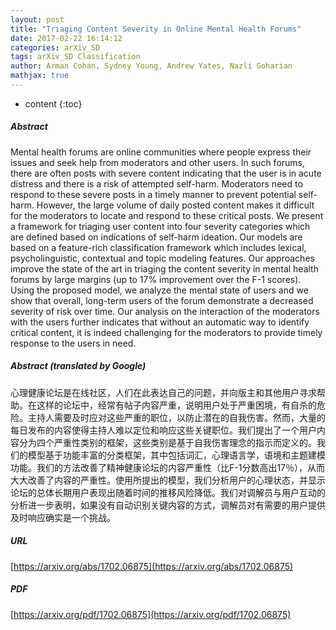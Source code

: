 ```yaml
---
layout: post
title: "Triaging Content Severity in Online Mental Health Forums"
date: 2017-02-22 16:14:12
categories: arXiv_SD
tags: arXiv_SD Classification
author: Arman Cohan, Sydney Young, Andrew Yates, Nazli Goharian
mathjax: true
---
```


* content
{:toc}

##### Abstract
Mental health forums are online communities where people express their issues and seek help from moderators and other users. In such forums, there are often posts with severe content indicating that the user is in acute distress and there is a risk of attempted self-harm. Moderators need to respond to these severe posts in a timely manner to prevent potential self-harm. However, the large volume of daily posted content makes it difficult for the moderators to locate and respond to these critical posts. We present a framework for triaging user content into four severity categories which are defined based on indications of self-harm ideation. Our models are based on a feature-rich classification framework which includes lexical, psycholinguistic, contextual and topic modeling features. Our approaches improve the state of the art in triaging the content severity in mental health forums by large margins (up to 17% improvement over the F-1 scores). Using the proposed model, we analyze the mental state of users and we show that overall, long-term users of the forum demonstrate a decreased severity of risk over time. Our analysis on the interaction of the moderators with the users further indicates that without an automatic way to identify critical content, it is indeed challenging for the moderators to provide timely response to the users in need.

##### Abstract (translated by Google)
心理健康论坛是在线社区，人们在此表达自己的问题，并向版主和其他用户寻求帮助。在这样的论坛中，经常有帖子内容严重，说明用户处于严重困境，有自杀的危险。主持人需要及时应对这些严重的职位，以防止潜在的自我伤害。然而，大量的每日发布的内容使得主持人难以定位和响应这些关键职位。我们提出了一个用户内容分为四个严重性类别的框架，这些类别是基于自我伤害理念的指示而定义的。我们的模型基于功能丰富的分类框架，其中包括词汇，心理语言学，语境和主题建模功能。我们的方法改善了精神健康论坛的内容严重性（比F-1分数高出17％），从而大大改善了内容的严重性。使用所提出的模型，我们分析用户的心理状态，并显示论坛的总体长期用户表现出随着时间的推移风险降低。我们对调解员与用户互动的分析进一步表明，如果没有自动识别关键内容的方式，调解员对有需要的用户提供及时响应确实是一个挑战。

##### URL
[https://arxiv.org/abs/1702.06875](https://arxiv.org/abs/1702.06875)

##### PDF
[https://arxiv.org/pdf/1702.06875](https://arxiv.org/pdf/1702.06875)

